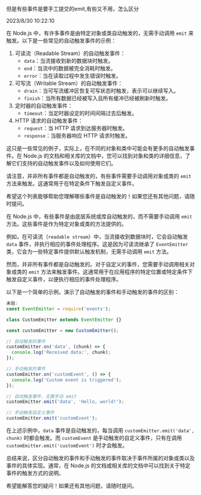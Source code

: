 但是有些事件是要手工提交的emit,有些又不用，怎么区分





2023/8/30 10:22:10



在 Node.js 中，有许多事件是由特定对象或类自动触发的，无需手动调用 `emit` 来触发。以下是一些常见的自动触发事件的示例：

1. 可读流（Readable Stream）的自动触发事件：
   - `data`：当流接收到新的数据块时触发。
   - `end`：当流中的数据被完全消耗时触发。
   - `error`：当在读取过程中发生错误时触发。
2. 可写流（Writable Stream）的自动触发事件：
   - `drain`：当可写流缓冲区恢复可写状态时触发，表示可以继续写入。
   - `finish`：当所有数据已经被写入且所有缓冲已经被刷新时触发。
3. 定时器的自动触发事件：
   - `timeout`：当定时器设定的时间间隔过去后触发。
4. HTTP 请求的自动触发事件：
   - `request`：当 HTTP 请求到达服务器时触发。
   - `response`：当服务器响应 HTTP 请求时触发。

这只是一些常见的例子，实际上，在不同的对象和类中可能会有更多的自动触发事件。在 Node.js 的文档和相关库的文档中，您可以找到对象和类的详细信息，了解它们支持的自动触发事件以及如何使用它们。

请注意，并非所有事件都是自动触发的，有些事件需要手动调用对象或类的 `emit` 方法来触发。这通常用于在特定条件下触发自定义事件。

希望这个列表能够帮助您理解哪些事件是自动触发的！如果您还有其他问题，请随时提问。



在 Node.js 中，有些事件是由底层系统或库自动触发的，而不需要手动调用 `emit` 方法。这些事件是作为特定对象或类的方法提供的。

例如，在可读流（`readable stream`）中，当流接收到数据块时，它会自动触发 `data` 事件，并执行相应的事件处理程序。这是因为可读流继承了 `EventEmitter` 类，它会为一些特定事件提供默认触发机制，无需手动调用 `emit` 方法。

然而，并非所有事件都是自动触发的。对于自定义的事件，您需要手动调用相关对象或类的 `emit` 方法来触发事件。这通常用于在应用程序的特定位置或特定条件下触发自定义事件，以便执行相应的事件处理程序。

以下是一个简单的示例，演示了自动触发的事件和手动触发的事件的区别：

```js
未验:
const EventEmitter = require('events');

class CustomEmitter extends EventEmitter {}

const customEmitter = new CustomEmitter();

// 自动触发的事件
customEmitter.on('data', (chunk) => {
  console.log('Received data:', chunk);
});

// 手动触发的事件
customEmitter.on('customEvent', () => {
  console.log('Custom event is triggered');
});

// 自动触发事件，无需手动 emit
customEmitter.emit('data', 'Hello, world!');

// 手动触发自定义事件
customEmitter.emit('customEvent');
```

在上述示例中，`data` 事件是自动触发的，每当调用 `customEmitter.emit('data', chunk)` 时都会触发。而 `customEvent` 是手动触发的自定义事件，只有在调用 `customEmitter.emit('customEvent')` 时才会触发。

总结来说，区分自动触发的事件和手动触发的事件取决于事件所属的对象或类以及事件的具体实现。通常，在 Node.js 的文档或相关库的文档中可以找到关于特定事件的触发方式的说明。

希望能解答您的疑问！如果还有其他问题，请随时提问。